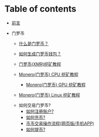 # Table of contents

* [前言](README.md)
* 门罗币
  * [什么是门罗币？](XMR/ABOUT.md)
  
  * [如何生成门罗币钱包？](XMR/Wallet.md)
  
  * [门罗币(XMR)挖矿教程]()
  - [Monero(门罗币) CPU 挖矿教程]()  
     - [Monero(门罗币) GPU 挖矿教程]() 
     
  - [Monero(门罗币) Linux 挖矿教程](XMR\LINUX-MINING.md)  
     
  * 如何交易门罗币?
     * [如何注册账户?](XMR/REGISTER.md)
     * [如何充币?](XMR/RECHARGE.md)
     * [币币交易操作流程(网页版/手机APP)](XMR/TRANSACTION.md)
     * [如何提币?](XMR/WITHDRAW.md)